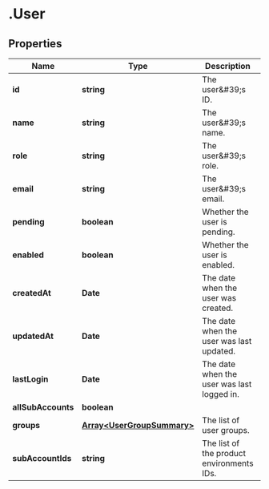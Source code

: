 # .User

## Properties

| Name         | Type          | Description   | Notes         |
| ------------ | ------------- | ------------- | ------------- |
| **id** | **string** | The user\&#39;s ID. | [optional]  |
| **name** | **string** | The user\&#39;s name. | [optional]  |
| **role** | **string** | The user\&#39;s role. | [optional]  |
| **email** | **string** | The user\&#39;s email. | [optional]  |
| **pending** | **boolean** | Whether the user is pending. | [optional]  |
| **enabled** | **boolean** | Whether the user is enabled. | [optional]  |
| **createdAt** | **Date** | The date when the user was created. | [optional]  |
| **updatedAt** | **Date** | The date when the user was last updated. | [optional]  |
| **lastLogin** | **Date** | The date when the user was last logged in. | [optional]  |
| **allSubAccounts** | **boolean** |  | [optional]  |
| **groups** | [**Array&lt;UserGroupSummary&gt;**](UserGroupSummary.md) | The list of user groups. | [optional]  |
| **subAccountIds** | **string** | The list of the product environments IDs. | [optional]  |


